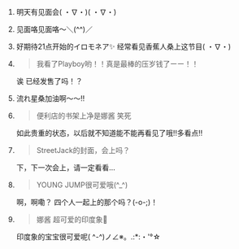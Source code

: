 1. 明天有见面会( ・∇・)( ・∇・)

2. 见面咯见面咯～＼(^^)／

3. 好期待21点开始的イロモネア✨ 经常看见香蕉人桑上这节目( ・∇・)

4. > 我看了Playboy哟！！真是最棒的压岁钱了ーー！！

   诶 已经发售了吗！？

5. 流れ星桑加油啊～～‼

6. > 便利店的书架上净是娜酱 笑死

   如此贵重的状态，以后就不知道能不能再看见了哦‼多看点‼

7. > StreetJack的封面，会上吗？

   下，下一次会上，请一定看看…

8. > YOUNG JUMP很可爱哦(^_^)

   啊，啊嘞？ 四个人一起上的那个吗？(-o-;)！

9. > 娜酱 超可爱的印度象🐘

   印度象的宝宝很可爱呢( ^-^)ノ∠※。.:*:・'°☆